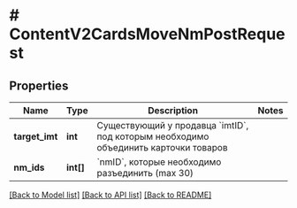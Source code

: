 # # ContentV2CardsMoveNmPostRequest

## Properties

Name | Type | Description | Notes
------------ | ------------- | ------------- | -------------
**target_imt** | **int** | Существующий у продавца &#x60;imtID&#x60;, под которым необходимо объединить карточки товаров |
**nm_ids** | **int[]** | &#x60;nmID&#x60;, которые необходимо разъединить (max 30) |

[[Back to Model list]](../../README.md#models) [[Back to API list]](../../README.md#endpoints) [[Back to README]](../../README.md)
